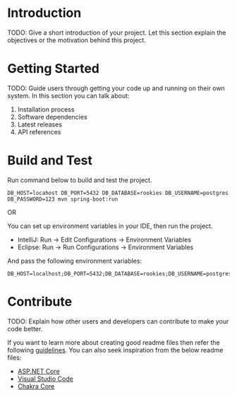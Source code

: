 # Introduction

TODO: Give a short introduction of your project. Let this section explain the objectives or the motivation behind this
project.

# Getting Started

TODO: Guide users through getting your code up and running on their own system. In this section you can talk about:

1. Installation process
2. Software dependencies
3. Latest releases
4. API references

# Build and Test

Run command below to build and test the project.

    DB_HOST=locahost DB_PORT=5432 DB_DATABASE=rookies DB_USERNAME=postgres DB_PASSWORD=123 mvn spring-boot:run

OR

You can set up environment variables in your IDE, then run the project.

- IntelliJ: Run -> Edit Configurations -> Environment Variables
- Eclipse: Run -> Run Configurations -> Environment Variables

And pass the following environment variables:
    
    DB_HOST=localhost;DB_PORT=5432;DB_DATABASE=rookies;DB_USERNAME=postgres;DB_PASSWORD=123

# Contribute

TODO: Explain how other users and developers can contribute to make your code better.

If you want to learn more about creating good readme files then refer the
following [guidelines](https://docs.microsoft.com/en-us/azure/devops/repos/git/create-a-readme?view=azure-devops). You
can also seek inspiration from the below readme files:

- [ASP.NET Core](https://github.com/aspnet/Home)
- [Visual Studio Code](https://github.com/Microsoft/vscode)
- [Chakra Core](https://github.com/Microsoft/ChakraCore)